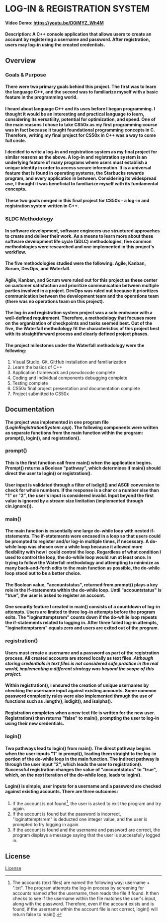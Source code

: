 # LOG-IN & REGISTRATION SYSTEM
#### **Video Demo**: <https://youtu.be/D0iMYZ_Wh4M>
#### **Description**: A C++ console application that allows users to create an account by registering a username and password. After registration, users may log-in using the created credentials.

## Overview
### Goals & Purpose

#### There were two primary goals behind this project. The first was to learn the language C++, and the second was to familiarize myself with a basic feature in the programming world.
#### I heard about language C++ and its uses before I began programming. I thought it would be an interesting and practical language to learn, considering its versatility, potential for optimization, and speed. One of the main reasons I chose to take CS50x as my first programming course was in fact because it taught foundational programming concepts in C. Therefore, writing my final project for CS50x in C++ was a way to come full circle.
#### I decided to write a log-in and registration system as my final project for similar reasons as the above. A log-in and registration system is an underlying feature of many programs where users must establish a unique identity in order to access secure information. It is a universal feature that is found in operating systems, the Starbucks rewards program, and every application in between. Considering its widespread use, I thought it was beneficial to familiarize myself with its fundamental concepts.
#### These two goals merged in this final project for CS50x - a log-in and registration system written in C++.

### SLDC Methodology

#### In software development, software engineers use structured approaches to create and deliver their work. As a means to learn more about these software development life cycle (SDLC) methodologies, five common methodologies were researched and one implemented in this project's workflow.
#### The five methodologies studied were the following: Agile, Kanban, Scrum, DevOps, and Waterfall.
#### Agile, Kanban, and Scrum were ruled out for this project as these center on customer satisfaction and prioritize communication between multiple parties involved in a project. DevOps was ruled out because it prioritizes communication between the development team and the operations team (there was no operations team on this project).
#### The log-in and registration system project was a solo endeavor with a well-defined requirement. Therefore, a methodology that focuses more on the organization of checkpoints and tasks seemed best. Out of the five, the Waterfall methodology fit the characteristics of this project best with its straightforward process and clearly defined project phases.
#### The project milestones under the Waterfall methodology were the following:
1. Visual Studio, Git, GitHub installation and familiarization
2. Learn the basics of C++
3. Application framework and pseudocode complete
4. Coding and individual components debugging complete
5. Testing complete
6. CS50x final project presentation and documentation complete
7. Project submitted to CS50x

## Documentation

#### The project was implemented in one program file (*LoginRegistrationSystem.cpp*). The following components were written as separate functions from the main function within the program: prompt(), login(), and registration().

### prompt()

#### This is the first function call from main() when the application begins. Prompt() returns a Boolean "pathway", which determines if main() should direct the user to login() or registration().
#### User input is validated through a filter of isdigit() and ASCII conversion to check for whole numbers. If the response is a char or a number else than "1" or "2", the user's input is considered invalid. Input beyond the first value is ignored by a stream size limitation (implemented through cin.ignore()).

### main()

#### The main function is essentially one large do-while loop with nested if-statements. The if-statements were encased in a loop so that users could be prompted to register and/or log-in multiple times, if necessary. A do-while loop was chosen over a while loop because it allowed more flexibility with how I could control the loop. Regardless of what condition I used to control the loop, the do-while loop would run at least once. In trying to follow the Waterfall methodology and attempting to minimize as many back-and-forth edits to the main function as possible, the do-while loop stood out to be a better choice.
#### The Boolean value, "accountstatus", returned from prompt() plays a key role in the if-statements within the do-while loop. Until "accountstatus" is "true", the user is asked to register an account.
#### One security feature I created in main() consists of a countdown of log-in attempts. Users are limited to three log-in attempts before the program exits. The "loginattemptsrem" counts down if the do-while loop repeats the if-statements related to logging in. After three failed log-in attempts, "loginattemptsrem" equals zero and users are exited out of the program.

### registration()

#### Users must create a username and a password as part of the registration process. All created accounts are stored locally as text files. *Although storing credentials in text files is not considered safe practice in the real world, implementing a different strategy was beyond the scope of this project.*
#### Within registration(), I ensured the creation of unique usernames by checking the username input against existing accounts. Some common password complexity rules were also implemented through the use of functions such as .length(), isdigit(), and isalpha().
#### Registration completes when a new text file is written for the new user. Registration() then returns "false" to main(), prompting the user to log-in using their new credentials.

### login()

#### Two pathways lead to login() from main(). The direct pathway begins when the user inputs "1" in prompt(), leading them straight to the log-in portion of the do-while loop in the main function. The indirect pathway is through the user input "2", which leads the user to registration(). Successful registration changes the value of "accountstatus" to "true", which, on the next iteration of the do-while loop, leads to login().
#### Login() is simple; user inputs for a username and a password are checked against existing accounts. There are three outcomes:
1. If the account is not found[^1], the user is asked to exit the program and try again.
2. If the account is found but the password is incorrect, "loginattemptsrem" is deducted one integer value, and the user is prompted to try logging in again.
3. If the account is found and the username and password are correct, the program displays a message saying that the user is successfully logged in.

[^1]: The accounts (text files) are named the following way: username + ".txt". The program attempts the log-in process by screening for accounts named after the username, then reads the file if found. It then checks to see if the username within the file matches the user's input, along with the password. Therefore, even if the account exists and is found, if the username within the account file is not correct, login() will return false to main().

## License
[License](docs/LICENSE.txt)